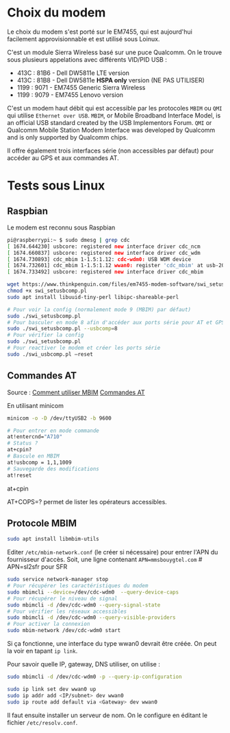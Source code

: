 # Choix du modem

Le choix du modem s'est porté sur le EM7455, qui est aujourd'hui facilement approvisionnable et est utilisé sous Loinux.

C'est un module Sierra Wireless basé sur une puce Qualcomm.
On le trouve sous plusieurs appelations avec différents VID/PID USB :

- 413C : 81B6 - Dell DW5811e LTE version
- 413C : 81B8 - Dell DW5811e **HSPA only** version (NE PAS UTILISER)
- 1199 : 9071 - EM7455 Generic Sierra Wireless
- 1199 : 9079 - EM7455 Lenovo version

C'est un modem haut débit qui est accessible par les protocoles `MBIM` ou `QMI` qui utilise `Ethernet over USB`.
`MBIM`, or Mobile Broadband Interface Model, is an official USB standard created by the USB Implementors Forum.
`QMI` or Qualcomm Mobile Station Modem Interface was developed by Qualcomm and is only supported by Qualcomm chips.

Il offre également trois interfaces série (non accessibles par défaut) pour accéder au GPS et aux commandes AT.

# Tests sous Linux

## Raspbian

Le modem est reconnu sous Raspbian

```sh
pi@raspberrypi:~ $ sudo dmesg | grep cdc
[ 1674.644230] usbcore: registered new interface driver cdc_ncm
[ 1674.660837] usbcore: registered new interface driver cdc_wdm
[ 1674.730893] cdc_mbim 1-1.5:1.12: cdc-wdm0: USB WDM device
[ 1674.732601] cdc_mbim 1-1.5:1.12 wwan0: register 'cdc_mbim' at usb-20980000.usb-1.5, CDC MBIM, 9e:f2:e0:af:3f:2e
[ 1674.733492] usbcore: registered new interface driver cdc_mbim
```

```sh
wget https://www.thinkpenguin.com/files/em7455-modem-software/swi_setusbcomp.pl
chmod +x swi_setusbcomp.pl
sudo apt install libuuid-tiny-perl libipc-shareable-perl

# Pour voir la config (normalement mode 9 (MBIM) par défaut)
sudo ./swi_setusbcomp.pl
# Pour basculer en mode 8 afin d'accéder aux ports série pour AT et GPS
sudo ./swi_setusbcomp.pl --usbcomp=8
# Pour vérifier la config
sudo ./swi_setusbcomp.pl
# Pour reactiver le modem et créer les ports série
sudo ./swi_usbcomp.pl –reset
```

## Commandes AT

Source : 
[Comment utiliser MBIM](https://gist.github.com/Juul/e42c5b6ec71ce11923526b36d3f1cb2c)
[Commandes AT](https://ltehacks.com/viewtopic.php?t=33)

En utilisant minicom
```sh
minicom -o -D /dev/ttyUSB2 -b 9600

# Pour entrer en mode commande
at!entercnd="A710"
# Status ?
at+cpin?
# Bascule en MBIM
at!usbcomp = 1,1,1009
# Sauvegarde des modifications
at!reset
```

at+cpin

AT+COPS=? permet de lister les opérateurs accessibles.

## Protocole MBIM

```sh
sudo apt install libmbim-utils
```

Editer `/etc/mbim-network.conf` (le créer si nécessaire) pour entrer l'APN du fournisseur d'accès.
Soit, une ligne contenant `APN=mmsbouygtel.com` # APN=sl2sfr pour SFR

```sh
sudo service network-manager stop
# Pour récupérer les caractéristiques du modem
sudo mbimcli --device=/dev/cdc-wdm0  --query-device-caps
# Pour récupérer le niveau de signal
sudo mbimcli -d /dev/cdc-wdm0 --query-signal-state
# Pour vérifier les réseaux accessibles
sudo mbimcli -d /dev/cdc-wdm0 --query-visible-providers
# Pour activer la connexion 
sudo mbim-network /dev/cdc-wdm0 start
```

Si ça fonctionne, une interface du type wwan0 devrait être créée.
On peut la voir en tapant `ip link`.

Pour savoir quelle IP, gateway, DNS utiliser, on utilise :
```sh
sudo mbimcli -d /dev/cdc-wdm0 -p --query-ip-configuration

sudo ip link set dev wwan0 up
sudo ip addr add <IP/subnet> dev wwan0
sudo ip route add default via <Gateway> dev wwan0
```

Il faut ensuite installer un serveur de nom. On le configure en éditant le fichier `/etc/resolv.conf`.
